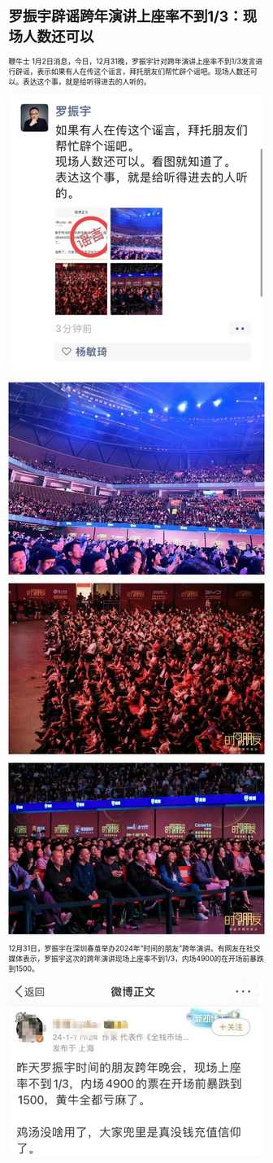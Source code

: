 # 罗振宇辟谣跨年演讲上座率不到1/3：现场人数还可以

鞭牛士
1月2日消息，今日，12月31晚，罗振宇针对跨年演讲上座率不到1/3发言进行辟谣，表示如果有人在传这个谣言，拜托朋友们帮忙辟个谣吧。现场人数还可以。表达这个事，就是给听得进去的人听的。

![9863b7e43f9f48dc4316eeb378c21aaf.jpg](https://raw.githubusercontent.com/qqhsx/qqnews_image/main/2024/01/02/罗振宇辟谣跨年演讲上座率不到1_3：现场人数还可以/9863b7e43f9f48dc4316eeb378c21aaf.jpg)

![acfc84a4abc3d243dc093c4490a2a797.jpg](https://raw.githubusercontent.com/qqhsx/qqnews_image/main/2024/01/02/罗振宇辟谣跨年演讲上座率不到1_3：现场人数还可以/acfc84a4abc3d243dc093c4490a2a797.jpg)

![9a8c8341942351a408d46659e0eb86d3.jpg](https://raw.githubusercontent.com/qqhsx/qqnews_image/main/2024/01/02/罗振宇辟谣跨年演讲上座率不到1_3：现场人数还可以/9a8c8341942351a408d46659e0eb86d3.jpg)

![d122053a22d14c0f99d038e68e6076f6.jpg](https://raw.githubusercontent.com/qqhsx/qqnews_image/main/2024/01/02/罗振宇辟谣跨年演讲上座率不到1_3：现场人数还可以/d122053a22d14c0f99d038e68e6076f6.jpg)

12月31日，罗振宇在深圳春茧举办2024年“时间的朋友”跨年演讲。有网友在社交媒体表示，罗振宇这次的跨年演讲现场上座率不到1/3，内场4900的在开场前暴跌到1500。

![66cba1f7bcf21c03cc06eb0cf6aac27a.jpg](https://raw.githubusercontent.com/qqhsx/qqnews_image/main/2024/01/02/罗振宇辟谣跨年演讲上座率不到1_3：现场人数还可以/66cba1f7bcf21c03cc06eb0cf6aac27a.jpg)

